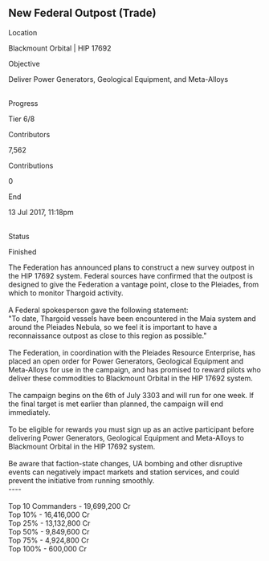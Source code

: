 ## New Federal Outpost (Trade)

Location

Blackmount Orbital \| HIP 17692

Objective

Deliver Power Generators, Geological Equipment, and Meta-Alloys

\
Progress

Tier 6/8

Contributors

7,562

Contributions

0

End

13 Jul 2017, 11:18pm

\
Status

Finished

The Federation has announced plans to construct a new survey outpost in
the HIP 17692 system. Federal sources have confirmed that the outpost is
designed to give the Federation a vantage point, close to the Pleiades,
from which to monitor Thargoid activity.\
\
A Federal spokesperson gave the following statement:\
"To date, Thargoid vessels have been encountered in the Maia system and
around the Pleiades Nebula, so we feel it is important to have a
reconnaissance outpost as close to this region as possible."\
\
The Federation, in coordination with the Pleiades Resource Enterprise,
has placed an open order for Power Generators, Geological Equipment and
Meta-Alloys for use in the campaign, and has promised to reward pilots
who deliver these commodities to Blackmount Orbital in the HIP 17692
system.\
\
The campaign begins on the 6th of July 3303 and will run for one week.
If the final target is met earlier than planned, the campaign will end
immediately.\
\
To be eligible for rewards you must sign up as an active participant
before delivering Power Generators, Geological Equipment and Meta-Alloys
to Blackmount Orbital in the HIP 17692 system.\
\
Be aware that faction-state changes, UA bombing and other disruptive
events can negatively impact markets and station services, and could
prevent the initiative from running smoothly.\
----\
\
Top 10 Commanders - 19,699,200 Cr\
Top 10% - 16,416,000 Cr\
Top 25% - 13,132,800 Cr\
Top 50% - 9,849,600 Cr\
Top 75% - 4,924,800 Cr\
Top 100% - 600,000 Cr
